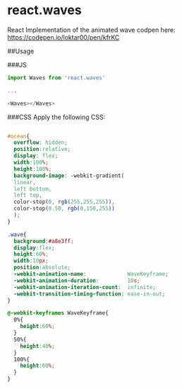 # react.waves
React Implementation of the animated wave codpen here:
https://codepen.io/loktar00/pen/kfrKC

##Usage

###JS
```javascript
import Waves from 'react.waves'

...

<Waves></Waves>
```

###CSS
Apply the following CSS:
```css

#ocean{
  overflow: hidden;
  position:relative;
  display: flex;
  width:100%;
  height:100%;
  background-image: -webkit-gradient(
  linear,
  left bottom,
  left top,
  color-stop(0, rgb(255,255,255)),
  color-stop(0.50, rgb(0,150,255))
  );
}

.wave{
  background:#a8e3ff;
  display:flex;
  height:60%;
  width:10px;
  position:absolute;
  -webkit-animation-name:             WaveKeyframe;
  -webkit-animation-duration:         10s;
  -webkit-animation-iteration-count:  infinite;
  -webkit-transition-timing-function: ease-in-out;
}

@-webkit-keyframes WaveKeyframe{
  0%{
    height:60%;
  }
  50%{
    height:40%;
  }
  100%{
    height:60%;
  }
}
```

